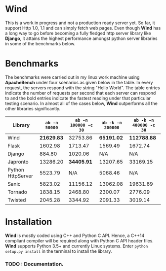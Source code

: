 # Wind
This is a work in progress and not a production ready server yet. So far, it support Http 1.0, 1.1 and can simply fetch web pages. Even though **Wind** has a long way to go before becoming a fully fledged http server library like **Django**, it attains the highest performance amongst python server libraries in some of the benchmarks below.

# Benchmarks
The benchmarks were carried out in my linux work machine using **ApacheBench** under four scenarios as given below in the table. In every request, the servers respond with the string "Hello World". The table entries indicate the number of requests per second that each server can respond to and the bold entries indicate the fastest reading under that particular testing scenario. In almost all of the cases below, **Wind** outperforms all the other libraries significantly.

| Library     		| ```ab -n 50000``` | ```ab -n 100000 -c 30``` | ```ab -k -n 200000```| ```ab -k -n 400000 -c 30``` |
|-------------------|-------------|-------------------|---------------|----------------------|
| Wind     			| **21629.83** | 32753.86 | **65191.02** | **112788.88**  |
| Flask    			|  1602.98 |  1713.47 |  1569.49 |   1672.74  |
| Django   			|   884.80 |  1020.06 | N/A | N/A |
| Japronto          | 13286.20 | **34405.91** | 13207.65 | 33169.15   |
| Python HttpServer | 5523.79  | N/A | 5068.46 | N/A |
| Sanic    			| 5823.02  | 11156.12 | 13062.08 | 19631.69 |
| Tornado   		| 1838.15  | 2468.80 | 2300.07 | 2776.09 |
| Twisted 			| 2045.28  | 3344.92 | 2091.33 | 3019.14 |

# Installation
**Wind** is mostly coded using C++ and Python C API. Hence, a C++14 compliant compiler will be required along with Python C API header files. **Wind** supports Python 3.5+ and currently Linux systems. Enter ```python setup.py install``` in the terminal to install the library.

### TODO : Documentation.
